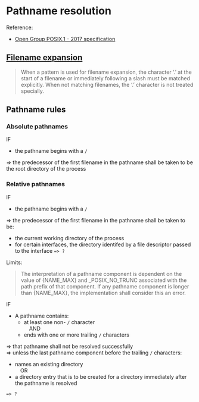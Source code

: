 # Pathname resolution
Reference:
- [Open Group POSIX.1 - 2017 specification](https://pubs.opengroup.org/onlinepubs/9699919799/basedefs/V1_chap04.html#tag_04_13)

## [Filename expansion](https://www.gnu.org/software/bash/manual/bash.html#Filename-Expansion)
> When a pattern is used for filename expansion, the character ‘.’ at the start of a filename or immediately following a slash must be matched explicitly.
> When not matching filenames, the ‘.’ character is not treated specially.

## Pathname rules
### Absolute pathnames
IF<br>
- the pathname begins with a `/`

=> the predecessor of the first filename in the pathname shall be taken to be the root directory of the process

### Relative pathnames
IF<br>
- the pathname begins with a `/`

=> the predecessor of the first filename in the pathname shall be taken to be:
- the current working directory of the process
- for certain interfaces, the directory identifed by a file descriptor passed to the interface `=> ?`

Limits:
> The interpretation of a pathname component is dependent on the value of {NAME_MAX} and _POSIX_NO_TRUNC associated with the path prefix of that component. If any pathname component is longer than {NAME_MAX}, the implementation shall consider this an error.

IF<br>
- A pathname contains:
	- at least one non- `/` character
	<br>&emsp;AND
	- ends with one or more trailing `/` characters

=> that pathname shall not be resolved successfully<br>
=> unless the last pathname component before the trailing `/` characters:
- names an existing directory
<br>&emsp;OR
- a directory entry that is to be created for a directory immediately after the pathname is resolved

`=> ?`